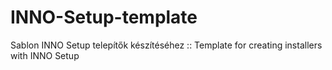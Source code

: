 # INNO-Setup-template
Sablon INNO Setup telepítők készítéséhez :: Template for creating installers with INNO Setup
